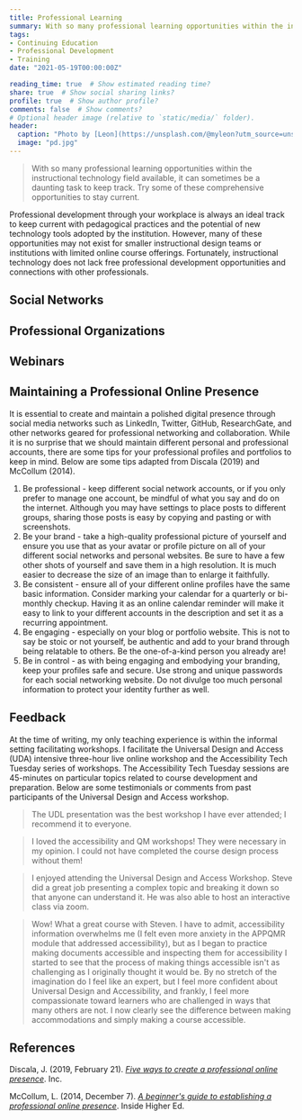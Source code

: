 ```yaml
---
title: Professional Learning
summary: With so many professional learning opportunities within the instructional technology field available, it can sometimes be a daunting task to keep track. Try some of these comprehensive opportunities to stay current.
tags:
- Continuing Education
- Professional Development
- Training
date: "2021-05-19T00:00:00Z"

reading_time: true  # Show estimated reading time?
share: true  # Show social sharing links?
profile: true  # Show author profile?
comments: false  # Show comments?
# Optional header image (relative to `static/media/` folder).
header:
  caption: "Photo by [Leon](https://unsplash.com/@myleon?utm_source=unsplash&amp;utm_medium=referral&amp;utm_content=creditCopyText) on [Unsplash](https://unsplash.com/s/photos/training?utm_source=unsplash&amp;utm_medium=referral&amp;utm_content=creditCopyText)"
  image: "pd.jpg"
---
```


> With so many professional learning opportunities within the instructional technology field available, it can sometimes be a daunting task to keep track. Try some of these comprehensive opportunities to stay current.

Professional development through your workplace is always an ideal track to keep current with pedagogical practices and the potential of new technology tools adopted by the institution. However, many of these opportunities may not exist for smaller instructional design teams or institutions with limited online course offerings. Fortunately, instructional technology does not lack free professional development opportunities and connections with other professionals.

## Social Networks



## Professional Organizations



## Webinars



## Maintaining a Professional Online Presence

It is essential to create and maintain a polished digital presence through social media networks such as LinkedIn, Twitter, GitHub, ResearchGate, and other networks geared for professional networking and collaboration. While it is no surprise that we should maintain different personal and professional accounts, there are some tips for your professional profiles and portfolios to keep in mind. Below are some tips adapted from Discala (2019) and McCollum (2014).

1. Be professional - keep different social network accounts, or if you only prefer to manage one account, be mindful of what you say and do on the internet. Although you may have settings to place posts to different groups, sharing those posts is easy by copying and pasting or with screenshots.
2. Be your brand - take a high-quality professional picture of yourself and ensure you use that as your avatar or profile picture on all of your different social networks and personal websites. Be sure to have a few other shots of yourself and save them in a high resolution. It is much easier to decrease the size of an image than to enlarge it faithfully.
3. Be consistent - ensure all of your different online profiles have the same basic information. Consider marking your calendar for a quarterly or bi-monthly checkup. Having it as an online calendar reminder will make it easy to link to your different accounts in the description and set it as a recurring appointment.
4. Be engaging - especially on your blog or portfolio website. This is not to say be stoic or not yourself, be authentic and add to your brand through being relatable to others. Be the one-of-a-kind person you already are!
5. Be in control - as with being engaging and embodying your branding, keep your profiles safe and secure. Use strong and unique passwords for each social networking website. Do not divulge too much personal information to protect your identity further as well.

## Feedback

At the time of writing, my only teaching experience is within the informal setting facilitating workshops. I facilitate the Universal Design and Access (UDA) intensive three-hour live online workshop and the Accessibility Tech Tuesday series of workshops. The Accessibility Tech Tuesday sessions are 45-minutes on particular topics related to course development and preparation. Below are some testimonials or comments from past participants of the Universal Design and Access workshop.

> The UDL presentation was the best workshop I have ever attended; I recommend it to everyone.

> I loved the accessibility and QM workshops! They were necessary in my opinion. I could not have completed the course design process without them!

> I enjoyed attending the Universal Design and Access Workshop. Steve did a great job presenting a complex topic and breaking it down so that anyone can understand it. He was also able to host an interactive class via zoom.

> Wow! What a great course with Steven.  I have to admit, accessibility information overwhelms me (I felt even more anxiety in the APPQMR module that addressed accessibility), but as I began to practice making documents accessible and inspecting them for accessibility I started to see that the process of making things accessible isn't as challenging as I originally thought it would be. By no stretch of the imagination do I feel like an expert, but I feel more confident about Universal Design and Accessibility, and frankly, I feel more compassionate toward learners who are challenged in ways that many others are not. I now clearly see the difference between making accommodations and simply making a course accessible.

## References

Discala, J. (2019, February 21). *[Five ways to create a professional online presence](https://www.inc.com/john-discala/5-ways-to-create-a-professional-online-presence.html)*. Inc.

McCollum, L. (2014, December 7). *[A beginner's guide to establishing a professional online presence](https://www.insidehighered.com/blogs/gradhacker/beginner%E2%80%99s-guide-establishing-professional-online-presence)*. Inside Higher Ed.
